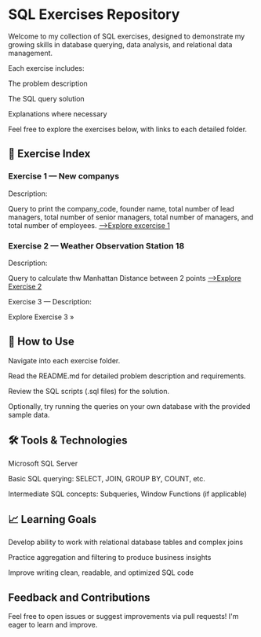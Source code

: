 # SQL Exercises Repository
Welcome to my collection of SQL exercises, designed to demonstrate my growing skills in database querying, data analysis, and relational data management.

Each exercise includes:

The problem description

The SQL query solution

Explanations where necessary

Feel free to explore the exercises below, with links to each detailed folder.

## 📂 Exercise Index
### Exercise 1 — New companys
Description:

Query to print the company_code, founder name, total number of lead managers, total number of senior managers, total number of managers, and total number of employees.
<a href="https://github.com/afonsocvn/SQL-Projects/blob/main/Excercise%201.md">-->Explore excercise 1</a>

### Exercise 2 — Weather Observation Station 18
Description: 

Query to calculate thw Manhattan Distance between 2 points
<a href="https://github.com/afonsocvn/SQL-Projects/blob/main/Excercise%202.md)"> -->Explore Exercise 2 </a>

Exercise 3 —
Description:

Explore Exercise 3 »

## 🚀 How to Use
Navigate into each exercise folder.

Read the README.md for detailed problem description and requirements.

Review the SQL scripts (.sql files) for the solution.

Optionally, try running the queries on your own database with the provided sample data.

## 🛠️ Tools & Technologies
Microsoft SQL Server

Basic SQL querying: SELECT, JOIN, GROUP BY, COUNT, etc.

Intermediate SQL concepts: Subqueries, Window Functions (if applicable)

## 📈 Learning Goals
Develop ability to work with relational database tables and complex joins

Practice aggregation and filtering to produce business insights

Improve writing clean, readable, and optimized SQL code

## Feedback and Contributions
Feel free to open issues or suggest improvements via pull requests! I'm eager to learn and improve.
